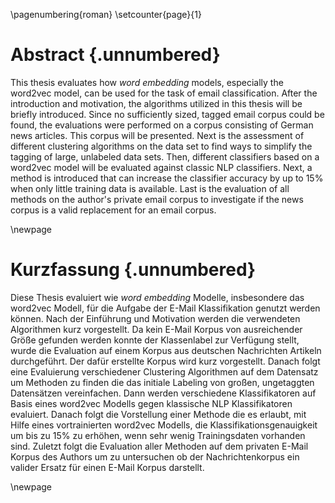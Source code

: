 \pagenumbering{roman}
\setcounter{page}{1}

# Abstract {.unnumbered}

This thesis evaluates how *word embedding* models, especially the word2vec model, can be used for the task of email classification. After the introduction and motivation, the algorithms utilized in this thesis will be briefly introduced. Since no sufficiently sized, tagged email corpus could be found, the evaluations were performed on a corpus consisting of German news articles. This corpus will be presented. Next is the assessment of different clustering algorithms on the data set to find ways to simplify the tagging of large, unlabeled data sets. Then, different classifiers based on a word2vec model will be evaluated against classic NLP classifiers. Next, a method is introduced that can increase the classifier accuracy by up to 15% when only little training data is available. Last is the evaluation of all methods on the author's private email corpus to investigate if the news corpus is a valid replacement for an email corpus.

\newpage

# Kurzfassung {.unnumbered}

Diese Thesis evaluiert wie *word embedding* Modelle, insbesondere das word2vec Modell, für die Aufgabe der E-Mail Klassifikation genutzt werden können. Nach der Einführung und Motivation werden die verwendeten Algorithmen kurz vorgestellt. Da kein E-Mail Korpus von ausreichender Größe gefunden werden konnte der Klassenlabel zur Verfügung stellt, wurde die Evaluation auf einem Korpus aus deutschen Nachrichten Artikeln durchgeführt. Der dafür erstellte Korpus wird kurz vorgestellt. Danach folgt eine Evaluierung verschiedener Clustering Algorithmen auf dem Datensatz um Methoden zu finden die das initiale Labeling von großen, ungetaggten Datensätzen vereinfachen. Dann werden verschiedene Klassifikatoren auf Basis eines word2vec Modells gegen klassische NLP Klassifikatoren evaluiert. Danach folgt die Vorstellung einer Methode die es erlaubt, mit Hilfe eines vortrainierten word2vec Modells, die Klassifikationsgenauigkeit um bis zu 15% zu erhöhen, wenn sehr wenig Trainingsdaten vorhanden sind. Zuletzt folgt die Evaluation aller Methoden auf dem privaten E-Mail Korpus des Authors um zu untersuchen ob der Nachrichtenkorpus ein valider Ersatz für einen E-Mail Korpus darstellt.

\newpage
